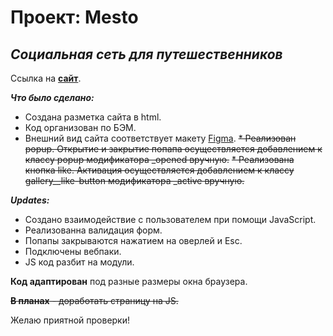 # **Проект: Mesto**

## *Социальная сеть для  путешественников*

Ссылка на [**сайт**](https://nastyanev.github.io/mesto-project-bootcamp/ "Ссылка на GitHub Pages").

***Что было сделано:***
  * Создана разметка сайта в html.
  * Код организован по БЭМ.
  * Внешний вид сайта соответствует макету [Figma](https://www.figma.com/file/2cn9N9jSkmxD84oJik7xL7/JavaScript.-Sprint-4?node-id=0%3A1 "Ссылка на макет в Figma").
  ~~* Реализован popup. Открытие и закрытие попапа осуществляется добавлением к классу popup модификатора _opened вручную.~~
  ~~* Реализована кнопка like. Активация осуществляется добавлением к классу gallery__like-button модификатора _active вручную.~~

***Updates:***
* Создано взаимодействие с пользователем при помощи JavaScript.
* Реализованна валидация форм.
* Попапы закрываются нажатием на оверлей и Esc.
* Подключены вебпаки.
* JS код разбит на модули.

**Код адаптирован** под разные размеры окна браузера.

~~**В планах** - доработать страницу на JS.~~

Желаю приятной проверки!
